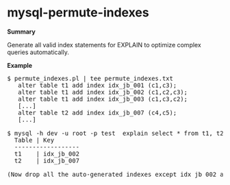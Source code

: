 mysql-permute-indexes
=====================

**Summary**

Generate all valid index statements for EXPLAIN to optimize complex queries automatically.

**Example**

<pre>
$ permute_indexes.pl | tee permute_indexes.txt
   alter table t1 add index idx_jb_001 (c1,c3);
   alter table t1 add index idx_jb_002 (c1,c2,c3);
   alter table t1 add index idx_jb_003 (c1,c3,c2);
   [...]
   alter table t2 add index idx_jb_007 (c4,c5);
   [...]

$ mysql -h dev -u root -p test <permute_indexes.txt

$ mysql -h dev -u root -p test
  mysql> explain select * from t1, t2 where c1=c4 and c1=? and c2=? and c3=? and c5=?;
  Table | Key
  ------------------
  t1    | idx_jb_002
  t2    | idx_jb_007

(Now drop all the auto-generated indexes except idx_jb_002 and idx_jb_007.)
</pre>
